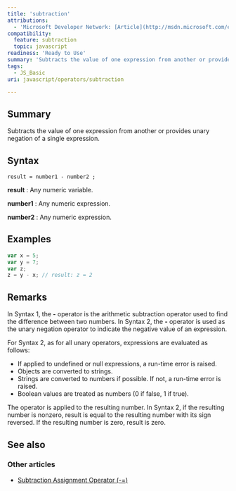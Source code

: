 ```yaml
---
title: 'subtraction'
attributions:
  - 'Microsoft Developer Network: [Article](http://msdn.microsoft.com/en-us/library/ie/9ty8kw3w(v=vs.94).aspx)'
compatibility:
  feature: subtraction
  topic: javascript
readiness: 'Ready to Use'
summary: 'Subtracts the value of one expression from another or provides unary negation of a single expression.'
tags:
  - JS_Basic
uri: javascript/operators/subtraction

---
```

## Summary

Subtracts the value of one expression from another or provides unary negation of a single expression.

## Syntax

    result = number1 - number2 ;

**result**
:   Any numeric variable.

**number1**
:   Any numeric expression.

**number2**
:   Any numeric expression.

## Examples

``` js
var x = 5;
var y = 7;
var z;
z = y - x; // result: z = 2
```

## Remarks

In Syntax 1, the **-** operator is the arithmetic subtraction operator used to find the difference between two numbers. In Syntax 2, the **-** operator is used as the unary negation operator to indicate the negative value of an expression.

For Syntax 2, as for all unary operators, expressions are evaluated as follows:

-   If applied to undefined or null expressions, a run-time error is raised.
-   Objects are converted to strings.
-   Strings are converted to numbers if possible. If not, a run-time error is raised.
-   Boolean values are treated as numbers (0 if false, 1 if true).

The operator is applied to the resulting number. In Syntax 2, if the resulting number is nonzero, result is equal to the resulting number with its sign reversed. If the resulting number is zero, result is zero.

## See also

### Other articles

-   [Subtraction Assignment Operator (-=)](/javascript/operators/subtraction_assignment)

